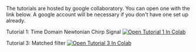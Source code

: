 The tutorials are hosted by google collaboratory. 
You can open one with the link below.
A google account will be necessary if you don't have one set up already.

Tutorial 1: Time Domain Newtonian Chirp Signal
[![Open Tutorial 1 In Colab](https://colab.research.google.com/assets/colab-badge.svg)](https://colab.research.google.com/github.com/Sudhagar7/GW_tutorials/blob/master/Tutorial_1.ipynb)

Tutorial 3: Matched filter
[![Open Tutorial 3 In Colab](https://colab.research.google.com/assets/colab-badge.svg)](https://colab.research.google.com/github.com/Sudhagar7/GW_tutorials/blob/master/Tutorial_3.ipynb)

